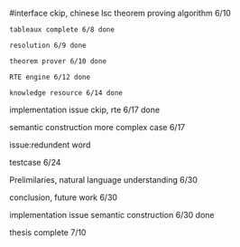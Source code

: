 #interface ckip, chinese lsc
theorem proving algorithm 6/10

    tableaux complete 6/8 done

    resolution 6/9 done

    theorem prover 6/10 done

    RTE engine 6/12 done

    knowledge resource 6/14 done

implementation issue ckip, rte 6/17 done

semantic construction more complex case 6/17 

issue:redundent word

testcase 6/24

Prelimilaries, natural language understanding 6/30

conclusion, future work 6/30

implementation issue semantic construction 6/30 done

thesis complete 7/10

